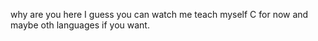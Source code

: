 why are you here
I guess you can watch me teach myself C for now and maybe oth languages if you want.
